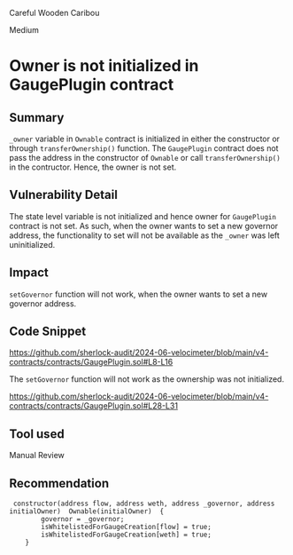 Careful Wooden Caribou

Medium

# Owner is not initialized in GaugePlugin contract

## Summary
`_owner` variable in `Ownable` contract is initialized in either the constructor or through `transferOwnership()` function. The `GaugePlugin` contract does not pass the address in the constructor of `Ownable` or call `transferOwnership()` in the contructor.
Hence, the owner is not set.

## Vulnerability Detail
The state level variable is not initialized and hence owner for `GaugePlugin` contract is not set. As such, when the owner wants to set a new governor address, the functionality to set will not be available as the `_owner`  was left uninitialized.

## Impact
`setGovernor` function will not work, when the owner wants to set a new governor address.
## Code Snippet

https://github.com/sherlock-audit/2024-06-velocimeter/blob/main/v4-contracts/contracts/GaugePlugin.sol#L8-L16

The `setGovernor` function will not work as the ownership was not initialized.

https://github.com/sherlock-audit/2024-06-velocimeter/blob/main/v4-contracts/contracts/GaugePlugin.sol#L28-L31

## Tool used

Manual Review

## Recommendation

```solidity
 constructor(address flow, address weth, address _governor, address initialOwner)  Ownable(initialOwner)  {
        governor = _governor;
        isWhitelistedForGaugeCreation[flow] = true;
        isWhitelistedForGaugeCreation[weth] = true;
    }
```
